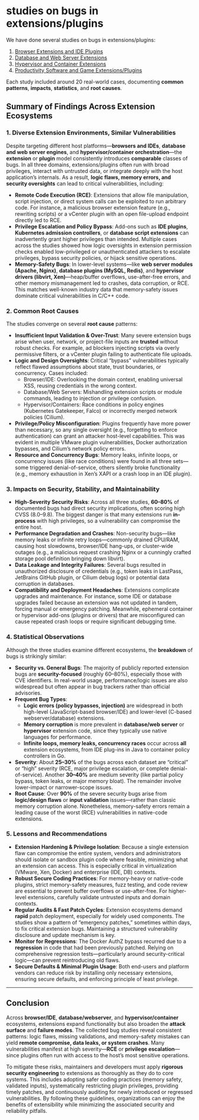 # studies on bugs in extensions/plugins

We have done several studies on bugs in extensions/plugins:

1. [Browser Extensions and IDE Plugins](./browser-ide-bug-study.md)
2. [Database and Web Server Extensions](./db-bug-study.md)
3. [Hypervisor and Container Extensions](./docker-vm-bug-study.md)
4. [Productivity Software and Game Extensions/Plugins](./game-office-bug-study.md)

Each study included around 20 real-world cases, documenting **common patterns**, **impacts**, **statistics**, and **root causes**.

## Summary of Findings Across Extension Ecosystems

### 1. Diverse Extension Environments, Similar Vulnerabilities

Despite targeting different host platforms—**browsers and IDEs**, **database and web server engines**, and **hypervisor/container orchestration**—the **extension** or **plugin** model consistently introduces **comparable** classes of bugs. In all three domains, extensions/plugins often run with broad privileges, interact with untrusted data, or integrate deeply with the host application’s internals. As a result, **logic flaws, memory errors, and security oversights** can lead to critical vulnerabilities, including:

- **Remote Code Execution (RCE)**: Extensions that allow file manipulation, script injection, or direct system calls can be exploited to run arbitrary code. For instance, a malicious browser extension feature (e.g., rewriting scripts) or a vCenter plugin with an open file-upload endpoint directly led to RCE.
- **Privilege Escalation and Policy Bypass**: Add-ons such as **IDE plugins**, **Kubernetes admission controllers**, or **database script extensions** can inadvertently grant higher privileges than intended. Multiple cases across the studies showed how logic oversights in extension permission checks enabled low-privileged or unauthenticated attackers to escalate privileges, bypass security policies, or hijack sensitive operations.
- **Memory-Safety Bugs**: In lower-level systems—like **web server modules (Apache, Nginx)**, **database plugins (MySQL, Redis)**, and **hypervisor drivers (libvirt, Xen)**—heap/buffer overflows, use-after-free errors, and other memory mismanagement led to crashes, data corruption, or RCE. This matches well-known industry data that memory-safety issues dominate critical vulnerabilities in C/C++ code.

### 2. Common Root Causes

The studies converge on several **root cause** patterns:

- **Insufficient Input Validation & Over-Trust**: Many severe extension bugs arise when user, network, or project-file inputs are **trusted** without robust checks. For example, ad blockers injecting scripts via overly permissive filters, or a vCenter plugin failing to authenticate file uploads.  
- **Logic and Design Oversights**: Critical “bypass” vulnerabilities typically reflect flawed assumptions about state, trust boundaries, or concurrency. Cases included:  
  - Browser/IDE: Overlooking the domain context, enabling universal XSS, reusing credentials in the wrong context.  
  - Database/Web Servers: Mishandling extension scripts or module commands, leading to injection or privilege confusion.  
  - Hypervisor/Containers: Race conditions in policy engines (Kubernetes Gatekeeper, Falco) or incorrectly merged network policies (Cilium).  
- **Privilege/Policy Misconfiguration**: Plugins frequently have more power than necessary, so any single oversight (e.g., forgetting to enforce authentication) can grant an attacker host-level capabilities. This was evident in multiple VMware plugin vulnerabilities, Docker authorization bypasses, and Cilium’s network policy errors.  
- **Resource and Concurrency Bugs**: Memory leaks, infinite loops, or concurrency issues (like race conditions) were found in all three sets—some triggered denial-of-service, others silently broke functionality (e.g., memory exhaustion in Xen’s XAPI or a crash loop in an IDE plugin).  

### 3. Impacts on Security, Stability, and Maintainability

- **High-Severity Security Risks**: Across all three studies, **60–80%** of documented bugs had direct security implications, often scoring high CVSS (8.0–9.8). The biggest danger is that many extensions run **in-process** with high privileges, so a vulnerability can compromise the entire host.  
- **Performance Degradation and Crashes**: Non-security bugs—like memory leaks or infinite retry loops—commonly drained CPU/RAM, causing host slowdowns, browser/IDE hang-ups, or cluster-wide outages (e.g., a malicious request crashing Nginx or a cunningly crafted storage pool definition bringing down libvirt).  
- **Data Leakage and Integrity Failures**: Several bugs resulted in unauthorized disclosure of credentials (e.g., token leaks in LastPass, JetBrains GitHub plugin, or Cilium debug logs) or potential data corruption in databases.  
- **Compatibility and Deployment Headaches**: Extensions complicate upgrades and maintenance. For instance, some IDE or database upgrades failed because an extension was not updated in tandem, forcing manual or emergency patching. Meanwhile, ephemeral container or hypervisor add-ons (plugins or drivers) that are misconfigured can cause repeated crash loops or require significant debugging time.  

### 4. Statistical Observations

Although the three studies examine different ecosystems, the **breakdown** of bugs is strikingly similar:

- **Security vs. General Bugs**: The majority of publicly reported extension bugs are **security-focused** (roughly 60–80%), especially those with CVE identifiers. In real-world usage, performance/logic issues are also widespread but often appear in bug trackers rather than official advisories.  
- **Frequent Bug Types**:  
  - **Logic errors (policy bypasses, injection)** are widespread in both high-level (JavaScript-based browser/IDE) and lower-level (C-based webserver/database) extensions.  
  - **Memory corruption** is more prevalent in **database/web server** or **hypervisor** extension code, since they typically use native languages for performance.  
  - **Infinite loops, memory leaks, concurrency races** occur across **all** extension ecosystems, from IDE plug-ins in Java to container policy controllers in Go.  
- **Severity**: About **25–30%** of the bugs across each dataset are “critical” or “high” severity (RCE, major privilege escalation, or complete denial-of-service). Another **30–40%** are medium severity (like partial policy bypass, token leaks, or major memory bloat). The remainder involve lower-impact or narrower-scope issues.  
- **Root Cause**: Over **90%** of the severe security bugs arise from **logic/design flaws** or **input validation** issues—rather than classic memory corruption alone. Nonetheless, memory-safety errors remain a leading cause of the worst (RCE) vulnerabilities in native-code extensions.

### 5. Lessons and Recommendations

- **Extension Hardening & Privilege Isolation**: Because a single extension flaw can compromise the entire system, vendors and administrators should isolate or sandbox plugin code where feasible, minimizing what an extension can access. This is especially critical in virtualization (VMware, Xen, Docker) and enterprise (IDE, DB) contexts.  
- **Robust Secure Coding Practices**: For memory-heavy or native-code plugins, strict memory-safety measures, fuzz testing, and code review are essential to prevent buffer overflows or use-after-free. For higher-level extensions, carefully validate untrusted inputs and domain contexts.  
- **Regular Audits & Fast Patch Cycles**: Extension ecosystems demand **rapid** patch deployment, especially for widely used components. The studies show a pattern of “emergency patches,” sometimes within days, to fix critical extension bugs. Maintaining a structured vulnerability disclosure and update mechanism is key.  
- **Monitor for Regressions**: The Docker AuthZ bypass recurred due to a **regression** in code that had been previously patched. Relying on comprehensive regression tests—particularly around security-critical logic—can prevent reintroducing old flaws.  
- **Secure Defaults & Minimal Plugin Usage**: Both end-users and platform vendors can reduce risk by installing only necessary extensions, ensuring secure defaults, and enforcing principle of least privilege.  

---

## Conclusion

Across **browser/IDE**, **database/webserver**, and **hypervisor/container** ecosystems, extensions expand functionality but also broaden the **attack surface** and **failure modes**. The collected bug studies reveal consistent patterns: logic flaws, missing validations, and memory-safety mistakes can yield **remote compromise, data leaks, or system crashes**. Many vulnerabilities manifest at high severity—**RCE** or **privilege escalation**—since plugins often run with access to the host’s most sensitive operations.

To mitigate these risks, maintainers and developers must apply **rigorous security engineering** to extensions as thoroughly as they do to core systems. This includes adopting safer coding practices (memory safety, validated inputs), systematically restricting plugin privileges, providing timely patches, and continuously auditing for newly introduced or regressed vulnerabilities. By following these guidelines, organizations can enjoy the benefits of extensibility while minimizing the associated security and reliability pitfalls.